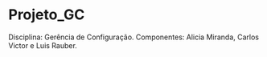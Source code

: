 # Projeto_GC

  Disciplina: Gerência de Configuração.
  Componentes: Alicia Miranda, Carlos Victor e Luis Rauber.
  